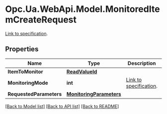 # Opc.Ua.WebApi.Model.MonitoredItemCreateRequest
[Link to specification](https://reference.opcfoundation.org/v105/Core/docs/Part4/5.13.2/#5.13.2.2).

## Properties

Name | Type | Description | Notes
------------ | ------------- | ------------- | -------------
**ItemToMonitor** | [**ReadValueId**](ReadValueId.md) |  | [optional] 
**MonitoringMode** | **int** | [Link to specification](https://reference.opcfoundation.org/v105/Core/docs/Part4/7.23). | [optional] 
**RequestedParameters** | [**MonitoringParameters**](MonitoringParameters.md) |  | [optional] 

[[Back to Model list]](../README.md#documentation-for-models) [[Back to API list]](../README.md#documentation-for-api-endpoints) [[Back to README]](../README.md)

